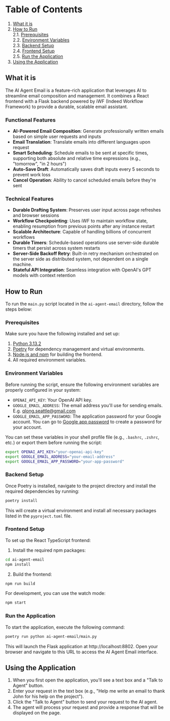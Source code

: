 # Table of Contents

1. [What it is](#what-it-is)
2. [How to Run](#how-to-run)  
   2.1. [Prerequisites](#prerequisites)  
   2.2. [Environment Variables](#environment-variables)  
   2.3. [Backend Setup](#backend-setup)  
   2.4. [Frontend Setup](#frontend-setup)  
   2.5. [Run the Application](#run-the-application)
3. [Using the Application](#using-the-application)

## What it is

The AI Agent Email is a feature-rich application that leverages AI to streamline email composition
and management. It combines a React frontend with a Flask backend powered by iWF (Indeed Workflow Framework) to
provide a durable, scalable email assistant.

### Functional Features

- **AI-Powered Email Composition**: Generate professionally written emails based on simple user requests and inputs
- **Email Translation**: Translate emails into different languages upon request
- **Smart Scheduling**: Schedule emails to be sent at specific times, supporting both absolute and relative time
  expressions (e.g., "tomorrow", "in 2 hours")
- **Auto-Save Draft**: Automatically saves draft inputs every 5 seconds to prevent work loss
- **Cancel Operation**: Ability to cancel scheduled emails before they're sent

### Technical Features

- **Durable Drafting System**: Preserves user input across page refreshes and browser sessions
- **Workflow Checkpointing**: Uses iWF to maintain workflow state, enabling resumption from previous points after any
  instance restart
- **Scalable Architecture**: Capable of handling billions of concurrent workflows
- **Durable Timers**: Schedule-based operations use server-side durable timers that persist across system restarts
- **Server-Side Backoff Retry**: Built-in retry mechanism orchestrated on the server side as distributed system, not
  dependent on a single machine.
- **Stateful API Integration**: Seamless integration with OpenAI's GPT models with context retention

## How to Run

To run the `main.py` script located in the `ai-agent-email` directory, follow the steps below:

### Prerequisites

Make sure you have the following installed and set up:

1. [Python 3.13.2](https://www.python.org/downloads/)
2. [Poetry](https://python-poetry.org/docs/) for dependency management and virtual environments.
3. [Node.js and npm](https://nodejs.org/) for building the frontend.
4. All required environment variables.

### Environment Variables

Before running the script, ensure the following environment variables are properly configured in your system:

- `OPENAI_API_KEY`: Your OpenAI API key.
- `GOOGLE_EMAIL_ADDRESS`: The email address you'll use for sending emails. E.g. qlong.seattle@gmail.com
- `GOOGLE_EMAIL_APP_PASSWORD`: The application password for your Google account. You can go
  to [Google app password](security.google.com/settings/security/apppasswords) to create a password for your account.

You can set these variables in your shell profile file (e.g., `.bashrc`, `.zshrc`, etc.) or export them before running
the script:

```bash
export OPENAI_API_KEY="your-openai-api-key"
export GOOGLE_EMAIL_ADDRESS="your-email-address"
export GOOGLE_EMAIL_APP_PASSWORD="your-app-password"
```

### Backend Setup

Once Poetry is installed, navigate to the project directory and install the required dependencies by running:

```bash
poetry install
```

This will create a virtual environment and install all necessary packages listed in the `pyproject.toml` file.

### Frontend Setup

To set up the React TypeScript frontend:

1. Install the required npm packages:

```bash
cd ai-agent-email
npm install
```

2. Build the frontend:

```bash
npm run build
```

For development, you can use the watch mode:

```bash
npm start
```

### Run the Application

To start the application, execute the following command:

```bash
poetry run python ai-agent-email/main.py
```

This will launch the Flask application at http://localhost:8802. Open your browser and navigate to this URL to access
the AI Agent Email interface.

## Using the Application

1. When you first open the application, you'll see a text box and a "Talk to Agent" button.
2. Enter your request in the text box (e.g., "Help me write an email to thank John for his help on the project").
3. Click the "Talk to Agent" button to send your request to the AI agent.
4. The agent will process your request and provide a response that will be displayed on the page.
